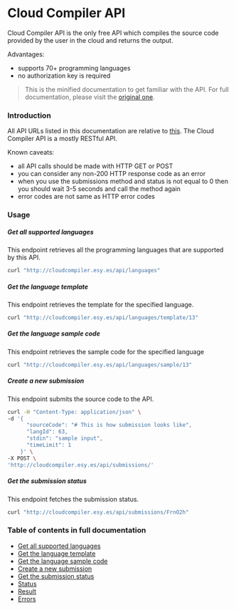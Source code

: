 # Cloud Compiler API

Cloud Compiler API is the only free API which compiles the source code provided by the user in the cloud and returns the output. 

Advantages:
 - supports 70+ programming languages
 - no authorization key is required 

> This is the minified documentation to get familiar with the API. For full documentation, please visit the [original one](http://cloudcompiler.esy.es/docs/). 

### Introduction

All API URLs listed in this documentation are relative to [this](http://cloudcompiler.esy.es/api/). The Cloud Compiler API is a mostly RESTful API. 

Known caveats:
- all API calls should be made with HTTP GET or POST
- you can consider any non-200 HTTP response code as an error
- when you use the submissions method and status is not equal to 0 then you should wait 3-5 seconds and call the method again
- error codes are not same as HTTP error codes

### Usage

##### Get all supported languages

This endpoint retrieves all the programming languages that are supported by this API.

```sh
curl "http://cloudcompiler.esy.es/api/languages"
```

##### Get the language template

This endpoint retrieves the template for the specified language.

```sh
curl "http://cloudcompiler.esy.es/api/languages/template/13"
```

##### Get the language sample code

This endpoint retrieves the sample code for the specified language

```sh
curl "http://cloudcompiler.esy.es/api/languages/sample/13"
```

##### Create a new submission

This endpoint submits the source code to the API.

```sh
curl -H "Content-Type: application/json" \
-d '{ 
      "sourceCode": "# This is how submission looks like",
      "langId": 63,
      "stdin": "sample input",
      "timeLimit": 1
    }' \
-X POST \
'http://cloudcompiler.esy.es/api/submissions/'
```

##### Get the submission status

This endpoint fetches the submission status.

```sh
curl "http://cloudcompiler.esy.es/api/submissions/FrnO2h"
```

### Table of contents in full documentation

- [Get all supported languages](http://cloudcompiler.esy.es/docs/#get-all-supported-languages)
- [Get the language template](http://cloudcompiler.esy.es/docs/#get-the-language-template)
- [Get the language sample code](http://cloudcompiler.esy.es/docs/#get-the-language-sample-code)
- [Create a new submission](http://cloudcompiler.esy.es/docs/#create-a-new-submission)
- [Get the submission status](http://cloudcompiler.esy.es/docs/#get-the-submission-status)
- [Status](http://cloudcompiler.esy.es/docs/#status)
- [Result](http://cloudcompiler.esy.es/docs/#result)
- [Errors](http://cloudcompiler.esy.es/docs/#errors)
